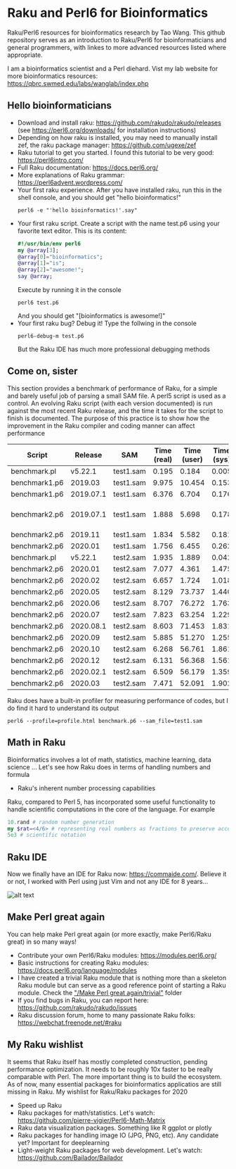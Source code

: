 # Raku and Perl6 for Bioinformatics
Raku/Perl6 resources for bioinformatics research by Tao Wang. This github repository serves as an introduction to Raku/Perl6 for bioinformaticians and general programmers, with linkes to more advanced resources listed where appropriate.

I am a bioinformatics scientist and a Perl diehard. Vist my lab website for more bioinformatics resources: https://qbrc.swmed.edu/labs/wanglab/index.php

## Hello bioinformaticians
 
* Download and install raku: https://github.com/rakudo/rakudo/releases (see https://perl6.org/downloads/ for installation instructions)
* Depending on how raku is installed, you may need to manually install zef, the raku package manager: https://github.com/ugexe/zef
* Raku tutorial to get you started. I found this tutorial to be very good: https://perl6intro.com/
* Full Raku documentation: https://docs.perl6.org/
* More explanations of Raku grammar: https://perl6advent.wordpress.com/
* Your first raku experience. After you have installed raku, run this in the shell console, and you should get "hello bioinformatics!"
  ```shell
  perl6 -e "'hello bioinformatics!'.say"
  ```
* Your first raku script. Create a script with the name test.p6 using your favorite text editor. This is its content:
  ```raku
  #!/usr/bin/env perl6
  my @array[3];
  @array[0]="bioinformatics";
  @array[1]="is";
  @array[2]="awesome!";
  say @array;
  ```
  Execute by running it in the console
  ```shell
  perl6 test.p6
  ```
  And you should get "[bioinformatics is awesome!]"
* Your first raku bug? Debug it! Type the follwing in the console
  ```shell
  perl6-debug-m test.p6
  ```
  But the Raku IDE has much more professional debugging methods
  
## Come on, sister

This section provides a benchmark of performance of Raku, for a simple and barely useful job of parsing a small SAM file. A perl5 script is used as a control. An evolving Raku script (with each version documented) is run against the most recent Raku release, and the time it takes for the script to finish is documented. The purpose of this practice is to show how the improvement in the Raku compiler and coding manner can affect performance

| Script         | Release       | SAM           | Time (real)  |  Time (user)   | Time (sys)   | Comment                 |
| -------        | -------       | -----         | ---          | ---            |   ---        |    ---                  |
| benchmark.pl   | v5.22.1       |  test1.sam    |   0.195      |   0.184        |  0.005       |                         |
| benchmark1.p6  | 2019.03       |  test1.sam    |   9.975      |   10.454       |  0.153       |                         |
| benchmark1.p6  | 2019.07.1     |  test1.sam    |   6.376      |   6.704        |  0.176       |                         |
| benchmark2.p6  | 2019.07.1     |  test1.sam    |   1.888      |   5.698        |  0.178       | credit goes to lizmat!  |
| benchmark2.p6  | 2019.11       |  test1.sam    |   1.834      |   5.582        |  0.181       |                         |
| benchmark2.p6  | 2020.01       |  test1.sam    |   1.756      |   6.455        |  0.262       |                         |
| benchmark.pl   | v5.22.1       |  test2.sam    |   1.935      |   1.889        |  0.042       |                         |
| benchmark2.p6  | 2020.01       |  test2.sam    |   7.077      |   4.361        |  1.475       |                         |
| benchmark2.p6  | 2020.02       |  test2.sam    |   6.657      |   1.724        |  1.018       |                         |
| benchmark2.p6  | 2020.05       |  test2.sam    |   8.129      |   73.737       |  1.440       |                         |
| benchmark2.p6  | 2020.06       |  test2.sam    |   8.707      |   76.272       |  1.763       |                         |
| benchmark2.p6  | 2020.07       |  test2.sam    |   7.823      |   63.254       |  1.229       |                         |
| benchmark2.p6  | 2020.08.1     |  test2.sam    |   8.603      |   71.453       |  1.831       |                         |
| benchmark2.p6  | 2020.09       |  test2.sam    |   5.885      |   51.270       |  1.255       |                         |
| benchmark2.p6  | 2020.10       |  test2.sam    |   6.268      |   56.761       |  1.861       |                         |
| benchmark2.p6  | 2020.12       |  test2.sam    |   6.131      |   56.368       |  1.561       |                         |
| benchmark2.p6  | 2020.02.1     |  test2.sam    |   6.509      |   56.179       |  1.359       |                         |
| benchmark2.p6  | 2020.03       |  test2.sam    |   7.471      |   52.091       |  1.902       |                         |


Raku does have a built-in profiler for measuring performance of codes, but I do find it hard to understand its output

```shell
perl6 --profile=profile.html benchmark.p6 --sam_file=test1.sam
```

## Math in Raku

Bioinformatics involves a lot of math, statistics, machine learning, data science ... Let's see how Raku does in terms of handling numbers and formula

* Raku's inherent number processing capabilities

Raku, compared to Perl 5, has incorporated some useful functionality to handle scientific computations in the core of the language. For example

```Raku
10.rand # random number generation
my $rat=<4/6> # representing real numbers as fractions to preserve accuracy
5e3 # scientific notation
```

## Raku IDE

Now we finally have an IDE for Raku now: https://commaide.com/. Believe it or not, I worked with Perl using just Vim and not any IDE for 8 years...

![alt text](https://github.com/wtwt5237/perl6-for-bioinformatics/blob/master/Hello%20bioinformaticians/comma.png)

## Make Perl great again
  
You can help make Perl great again (or more exactly, make Perl6/Raku great) in so many ways!
* Contribute your own Perl6/Raku modules: https://modules.perl6.org/
* Basic instructions for creating Raku modules: https://docs.perl6.org/language/modules
* I have created a trivial Raku module that is nothing more than a skeleton Raku module but can serve as a good reference point of starting a Raku module. Check the ["/Make Perl great again/trivial"](https://github.com/wtwt5237/raku-4-bioinformatics/tree/master/Make%20Perl%20great%20again/trivial) folder
* If you find bugs in Raku, you can report here: https://github.com/rakudo/rakudo/issues
* Raku discussion forum, home to many passionate Raku folks: https://webchat.freenode.net/#raku

## My Raku wishlist

It seems that Raku itself has mostly completed construction, pending performance optimization. It needs to be roughly 10x faster to be really comparable with Perl. The more important thing is to build the ecosystem. As of now, many essential packages for bioinformatics applicatios are still missing in Raku. My wishlist for Raku/Raku packages for 2020

* Speed up Raku
* Raku packages for math/statistics. Let's watch: https://github.com/pierre-vigier/Perl6-Math-Matrix
* Raku data visualization packages. Something like R ggplot or plotly
* Raku packages for handling image IO (JPG, PNG, etc). Any candidate yet? Important for deeplearning
* Light-weight Raku packages for web development. Let's watch: https://github.com/Bailador/Bailador
